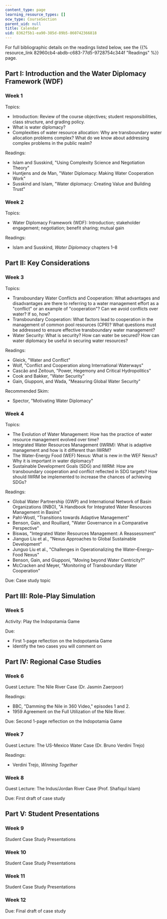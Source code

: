 ```yaml
---
content_type: page
learning_resource_types: []
ocw_type: CourseSection
parent_uid: null
title: Calendar
uid: 8362f5b1-ea90-385d-89b5-860742366818
---
```


For full bibliographic details on the readings listed below, see the {{% resource_link 82960cb4-abdb-c683-77d5-9728754c344f "Readings" %}} page.

Part I: Introduction and the Water Diplomacy Framework (WDF)
------------------------------------------------------------

### Week 1

Topics:

*   Introduction: Review of the course objectives; student responsibilities, class structure, and grading policy.
*   What is water diplomacy?
*   Complexities of water resource allocation: Why are transboundary water allocation problems complex? What do we know about addressing complex problems in the public realm?

Readings:

*   Islam and Susskind, "Using Complexity Science and Negotiation Theory"
*   Huntjens and de Man, "Water Diplomacy: Making Water Cooperation Work"
*   Susskind and Islam, "Water diplomacy: Creating Value and Building Trust" 

### Week 2

Topics:

*   Water Diplomacy Framework (WDF): Introduction; stakeholder engagement; negotiation; benefit sharing; mutual gain

Readings:

*   Islam and Susskind, _Water Diplomacy_ chapters 1–8

Part II: Key Considerations
---------------------------

### Week 3

Topics:

*   Transboundary Water Conflicts and Cooperation: What advantages and disadvantages are there to referring to a water management effort as a "conflict" or an example of "cooperation"? Can we avoid conflicts over water? If so, how?
*   Transboundary Cooperation: What factors lead to cooperation in the management of common pool resources (CPR)? What questions must be addressed to ensure effective transboundary water management?
*   Water Security: What is security? How can water be secured? How can water diplomacy be useful in securing water resources?

Readings:

*   Gleick, "Water and Conflict"
*   Wolf, "Conflict and Cooperation along International Waterways"
*   Cascão and Zeitoun, "Power, Hegemony and Critical Hydropolitics"
*   Cook and Bakker, "Water Security"
*   Gain, Giupponi, and Wada, "Measuring Global Water Security"

Recommended Skim:

*   Spector, "Motivating Water Diplomacy"

### Week 4

Topics: 

*   The Evolution of Water Management: How has the practice of water resource management evolved over time?
*   Integrated Water Resources Management (IWRM): What is adaptive management and how is it different than IWRM?
*   The Water-Energy Food (WEF) Nexus: What is new in the WEF Nexus? Why it is important in water diplomacy?
*   Sustainable Development Goals (SDG) and IWRM: How are transboundary cooperation and conflict reflected in SDG targets? How should IWRM be implemented to increase the chances of achieving SDGs?

Readings:

*   Global Water Partnership (GWP) and International Network of Basin Organizations (INBO), "A Handbook for Integrated Water Resources Management in Basins"
*   Pahl-Wostl, "Transitions towards Adaptive Management"
*   Benson, Gain, and Rouillard, "Water Governance in a Comparative Perspective"
*   Biswas, "Integrated Water Resources Management: A Reassessment"
*   Jianguo Liu et al., "Nexus Approaches to Global Sustainable Development"
*   Junguo Liu et al., "Challenges in Operationalizing the Water–Energy–Food Nexus"
*   Benson, Gain, and Giupponi, "Moving beyond Water Centricity?"
*   McCracken and Meyer, "Monitoring of Transboundary Water Cooperation"

Due: Case study topic

Part III: Role-Play Simulation
------------------------------

### Week 5

Activity: Play the Indopotamia Game

Due:

*   First 1-page reflection on the Indopotamia Game
*   Identify the two cases you will comment on

Part IV: Regional Case Studies
------------------------------

### Week 6

Guest Lecture: The Nile River Case (Dr. Jasmin Zaerpoor)

Readings:

*   BBC, "Damming the Nile in 360 Video," episodes 1 and 2.
*   1959 Agreement on the Full Utilization of the Nile River.

Due: Second 1-page reflection on the Indopotamia Game

### Week 7

Guest Lecture: The US-Mexico Water Case (Dr. Bruno Verdini Trejo)

Readings:

*   Verdini Trejo, _Winning Together_

### Week 8

Guest Lecture: The Indus/Jordan River Case (Prof. Shafiqul Islam)

Due: First draft of case study

Part V: Student Presentations
-----------------------------

### Week 9

Student Case Study Presentations

### Week 10

Student Case Study Presentations

### Week 11

Student Case Study Presentations

### Week 12

Due: Final draft of case study